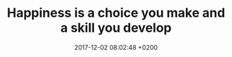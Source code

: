 ---
layout: quote
title:  "Happiness is a choice you make and a skill you develop"
date:   2017-12-02 08:02:48 +0200
type: quote
quote_author: Naval Ravikant
description: Happiness is a choice you make and a skill you develop- Naval Ravikant
image: 
---